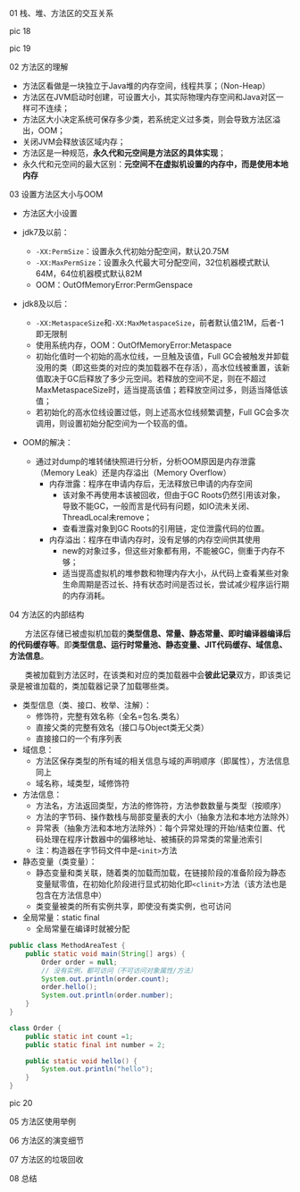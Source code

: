 01 栈、堆、方法区的交互关系

pic 18

pic 19

02 方法区的理解

- 方法区看做是一块独立于Java堆的内存空间，线程共享；（Non-Heap）
- 方法区在JVM启动时创建，可设置大小，其实际物理内存空间和Java对区一样可不连续；
- 方法区大小决定系统可保存多少类，若系统定义过多类，则会导致方法区溢出，OOM；
- 关闭JVM会释放该区域内存；
- 方法区是一种规范，**永久代和元空间是方法区的具体实现**；
- 永久代和元空间的最大区别：**元空间不在虚拟机设置的内存中，而是使用本地内存**

03 设置方法区大小与OOM

- 方法区大小设置

- jdk7及以前：
  - `-XX:PermSize`：设置永久代初始分配空间，默认20.75M
  - `-XX:MaxPermSize`：设置永久代最大可分配空间，32位机器模式默认64M，64位机器模式默认82M
  - OOM：OutOfMemoryError:PermGenspace
- jdk8及以后：
  - `-XX:MetaspaceSize`和`-XX:MaxMetaspaceSize`，前者默认值21M，后者-1即无限制
  - 使用系统内存，OOM：OutOfMemoryError:Metaspace
  - 初始化值时一个初始的高水位线，一旦触及该值，Full GC会被触发并卸载没用的类（即这些类的对应的类加载器不在存活），高水位线被重置，该新值取决于GC后释放了多少元空间。若释放的空间不足，则在不超过MaxMetaspaceSize时，适当提高该值；若释放空间过多，则适当降低该值；
  - 若初始化的高水位线设置过低，则上述高水位线频繁调整，Full GC会多次调用，则设置初始分配空间为一个较高的值。
- OOM的解决：
  - 通过对dump的堆转储快照进行分析，分析OOM原因是内存泄露（Memory Leak）还是内存溢出（Memory Overflow）
    - 内存泄露：程序在申请内存后，无法释放已申请的内存空间
      - 该对象不再使用本该被回收，但由于GC Roots仍然引用该对象，导致不能GC，一般而言是代码有问题，如IO流未关闭、ThreadLocal未remove；
      - 查看泄露对象到GC Roots的引用链，定位泄露代码的位置。
    - 内存溢出：程序在申请内存时，没有足够的内存空间供其使用
      - new的对象过多，但这些对象都有用，不能被GC，侧重于内存不够；
      - 适当提高虚拟机的堆参数和物理内存大小，从代码上查看某些对象生命周期是否过长、持有状态时间是否过长，尝试减少程序运行期的内存消耗。

04 方法区的内部结构

&emsp;&emsp;方法区存储已被虚拟机加载的**类型信息、常量、静态常量、即时编译器编译后的代码缓存等**。即**类型信息、运行时常量池、静态变量、JIT代码缓存、域信息、方法信息**。

&emsp;&emsp;类被加载到方法区时，在该类和对应的类加载器中会**彼此记录**双方，即该类记录是被谁加载的，类加载器记录了加载哪些类。

- 类型信息（类、接口、枚举、注解）：
  - 修饰符，完整有效名称（全名=包名.类名）
  - 直接父类的完整有效名（接口与Object类无父类）
  - 直接接口的一个有序列表
- 域信息：
  - 方法区保存类型的所有域的相关信息与域的声明顺序（即属性），方法信息同上
  - 域名称，域类型，域修饰符
- 方法信息：
  - 方法名，方法返回类型，方法的修饰符，方法参数数量与类型（按顺序）
  - 方法的字节码、操作数栈与局部变量表的大小（抽象方法和本地方法除外）
  - 异常表（抽象方法和本地方法除外）：每个异常处理的开始/结束位置、代码处理在程序计数器中的偏移地址、被捕获的异常类的常量池索引
  - 注：构造器在字节码文件中是`<init>`方法
- 静态变量（类变量）：
  - 静态变量和类关联，随着类的加载而加载，在链接阶段的准备阶段为静态变量赋零值，在初始化阶段进行显式初始化即`<clinit>`方法（该方法也是包含在方法信息中）
  - 类变量被类的所有实例共享，即使没有类实例，也可访问
- 全局常量：static final
  - 全局常量在编译时就被分配

```java
public class MethodAreaTest {
    public static void main(String[] args) {
        Order order = null;
        // 没有实例，都可访问（不可访问对象属性/方法）
        System.out.println(order.count); 
        order.hello();
        System.out.println(order.number);
    }
}

class Order {
    public static int count =1;
    public static final int number = 2;

    public static void hello() {
        System.out.println("hello");
    }
}
```

pic 20



05 方法区使用举例

06 方法区的演变细节

07 方法区的垃圾回收

08 总结
